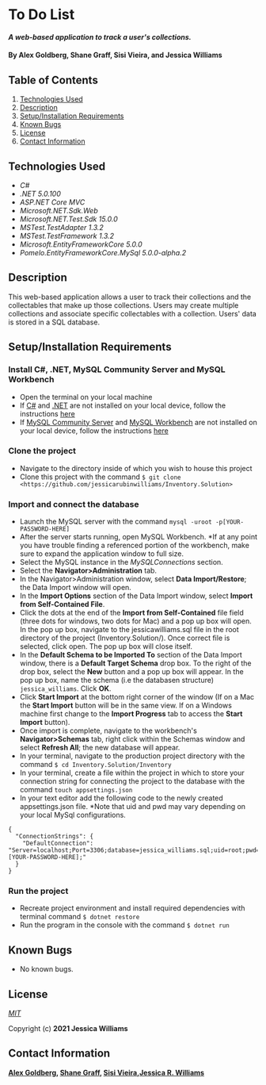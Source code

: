 # To Do List

#### _A web-based application to track a user's collections._

#### By **Alex Goldberg, Shane Graff, Sisi Vieira, and Jessica Williams**

## Table of Contents

1. [Technologies Used](#technologies)
2. [Description](#description)
3. [Setup/Installation Requirements](#setup)
4. [Known Bugs](#bugs)
5. [License](#license)
6. [Contact Information](#contact)

## Technologies Used <a id="technologies"></a>

* _C#_
* _.NET 5.0.100_
* _ASP.NET Core MVC_
* _Microsoft.NET.Sdk.Web_
* _Microsoft.NET.Test.Sdk 15.0.0_
* _MSTest.TestAdapter 1.3.2_
* _MSTest.TestFramework 1.3.2_
* _Microsoft.EntityFrameworkCore 5.0.0_
* _Pomelo.EntityFrameworkCore.MySql 5.0.0-alpha.2_

## Description <a id="description"></a>

This web-based application allows a user to track their collections and the collectables that make up those collections. Users may create multiple collections and associate specific collectables with a collection. Users' data is stored in a SQL database.

## Setup/Installation Requirements <a id="setup"></a>

### Install C#, .NET, MySQL Community Server and MySQL Workbench
* Open the terminal on your local machine
* If [C#](https://docs.microsoft.com/en-us/dotnet/csharp/) and [.NET](https://docs.microsoft.com/en-us/dotnet/) are not installed on your local device, follow the instructions [here](https://www.learnhowtoprogram.com/c-and-net-part-time-c-and-react-track/getting-started-with-c/installing-c-and-net)
* If [MySQL Community Server](https://dev.mysql.com/downloads/mysql/) and [MySQL Workbench](https://www.mysql.com/products/workbench/) are not installed on your local device, follow the instructions [here](https://www.learnhowtoprogram.com/c-and-net-part-time-c-and-react-track/getting-started-with-c/installing-and-configuring-mysql)

### Clone the project
* Navigate to the directory inside of which you wish to house this project
* Clone this project with the command `$ git clone <https://github.com/jessicarubinwilliams/Inventory.Solution>`

### Import and connect the database
* Launch the MySQL server with the command `mysql -uroot -p[YOUR-PASSWORD-HERE]`
* After the server starts running, open MySQL Workbench. *If at any point you have trouble finding a referenced portion of the workbench, make sure to expand the application window to full size.
* Select the MySQL instance in the _MySQLConnections_ section.
* Select the __Navigator>Administration__ tab.
* In the Navigator>Administration window, select __Data Import/Restore__; the Data Import window will open.
* In the __Import Options__ section of the Data Import window, select __Import from Self-Contained File__.
* Click the dots at the end of the __Import from Self-Contained__ file field (three dots for windows, two dots for Mac) and a pop up box will open. In the pop up box, navigate to the jessicawilliams.sql file in the root directory of the project (Inventory.Solution/). Once correct file is selected, click open. The pop up box will close itself.
* In the __Default Schema to be Imported To__ section of the Data Import window, there is a __Default Target Schema__ drop box. To the right of the drop box, select the __New__ button and a pop up box will appear. In the pop up box, name the schema (i.e the databasen structure) `jessica_williams`. Click __OK__.
* Click __Start Import__ at the bottom right corner of the window (If on a Mac the __Start Import__ button will be in the same view. If on a Windows machine first change to the __Import Progress__ tab to access the __Start Import__ button).
* Once import is complete, navigate to the workbench's __Navigator>Schemas__ tab, right click within the Schemas window and select __Refresh All__; the new database will appear. 
* In your terminal, navigate to the production project directory with the command `$ cd Inventory.Solution/Inventory`
* In your terminal, create a file within the project in which to store your connection string for connecting the project to the database with the command `touch appsettings.json`
* In your text editor add the following code to the newly created appsettings.json file. *Note that uid and pwd may vary depending on your local MySql configurations.
```
{
  "ConnectionStrings": {
    "DefaultConnection": "Server=localhost;Port=3306;database=jessica_williams.sql;uid=root;pwd=[YOUR-PASSWORD-HERE];"
  }
}
```

### Run the project
* Recreate project environment and install required dependencies with terminal command `$ dotnet restore`
* Run the program in the console with the command `$ dotnet run`

## Known Bugs <a id="bugs"></a>

* No known bugs.

## License <a id="license"></a>
*[MIT](https://choosealicense.com/licenses/mit/)*

Copyright (c) **2021 Jessica Williams**

## Contact Information <a id="contact"></a>
**[Alex Goldberg](mailto:alexdominguezwebdev@gmail.com), [Shane Graff](mailto:copellius@gmail.com), [Sisi Vieira](mailto:cicy886@gmail.com),[Jessica R. Williams](mailto:jessicarubinwilliams@gmail.com)**